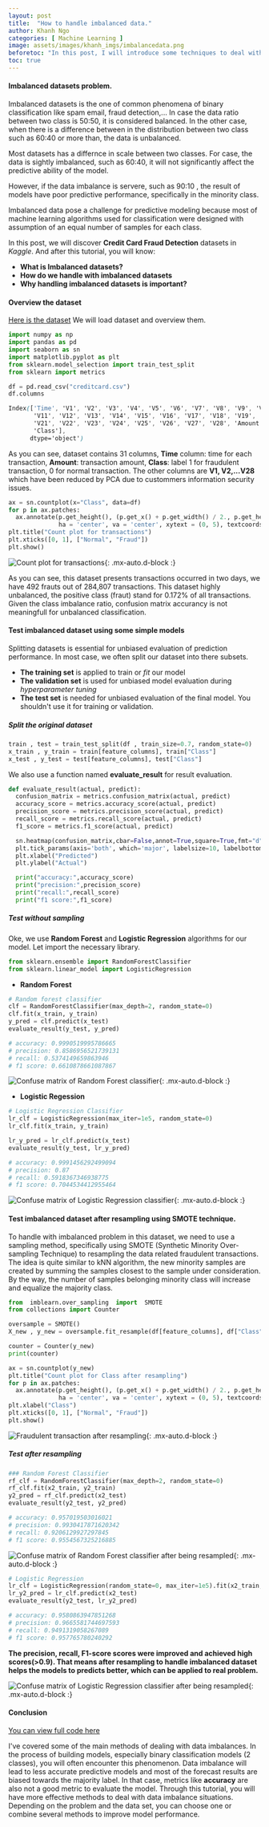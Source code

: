 ```yaml
---
layout: post
title:  "How to handle imbalanced data."
author: Khanh Ngo
categories: [ Machine Learning ]
image: assets/images/khanh_imgs/imbalancedata.png
beforetoc: "In this post, I will introduce some techniques to deal with imbalanced data because the datasets are often extremely imbalanced."
toc: true
---
```


#### Imbalanced datasets problem.
Imbalanced datasets is the one of common phenomena of binary classification like spam email, fraud detection,... In case the data ratio between two class is 50:50, it is considered balanced. In the other case, when there is a difference between in the distribution between two class such as 60:40 or more than, the data is unbalanced.

Most datasets has a differnce in scale between two classes. For case, the data is sightly imbalanced, such as 60:40, it will not significantly affect the predictive ability of the model.

However, if the data imbalance is servere, such as 90:10 , the result of models have poor predictive performance, specifically in the minority class.

Imbalanced data pose a challenge for predictive modeling because most of machine learning algorithms used for classification were designed with assumption of an equal number of samples for each class.

In this post, we will discover **Credit Card Fraud Detection** datasets in _Kaggle_. And after this tutorial, you will know:

- **What is Imbalanced datasets?**
- **How do we handle with imbalanced datasets**
- **Why handling imbalanced datasets is important?**

#### Overview the dataset
[Here is the dataset](https://www.kaggle.com/mlg-ulb/creditcardfraud)
We will load dataset and overview them.

```python
import numpy as np
import pandas as pd
import seaborn as sn
import matplotlib.pyplot as plt
from sklearn.model_selection import train_test_split
from sklearn import metrics

df = pd.read_csv("creditcard.csv")
df.columns
```

```css
Index(['Time', 'V1', 'V2', 'V3', 'V4', 'V5', 'V6', 'V7', 'V8', 'V9', 'V10',
       'V11', 'V12', 'V13', 'V14', 'V15', 'V16', 'V17', 'V18', 'V19', 'V20',
       'V21', 'V22', 'V23', 'V24', 'V25', 'V26', 'V27', 'V28', 'Amount',
       'Class'],
      dtype='object')
```
As you can see, dataset contains 31 columns, **Time** column: time for each transaction, **Amount**: transaction amount, **Class**: label 1 for fraudulent transaction, 0 for normal transaction. The other columns are **V1, V2,...V28** which have been reduced by PCA due to custommers information security issues.

```python
ax = sn.countplot(x="Class", data=df)
for p in ax.patches:
  ax.annotate(p.get_height(), (p.get_x() + p.get_width() / 2., p.get_height()),\
              ha = 'center', va = 'center', xytext = (0, 5), textcoords = 'offset points')
plt.title("Count plot for transactions")
plt.xticks([0, 1], ["Normal", "Fraud"])
plt.show()
```

![Count plot for transactions](../assets/images/khanh_imgs/count_transaction.png){: .mx-auto.d-block :}

As you can see, this dataset presents transactions occurred in two days, we have 492 frauts out of 284,807 transactions. This dataset highly unbalanced, the positive class (fraut) stand for 0.172% of all transactions. Given the class imbalance ratio, confusion matrix accurancy is not meaningfull for unbalanced classification.

#### Test imbalanced dataset using some simple models

Splitting datasets is essential for unbiased evaluation of prediction performance. In most case, we often split our dataset into there subsets.
- **The training set** is applied to train or _fit_ our model
- **The validation set** is used for unbiased model evaluation during _hyperparameter tuning_
- **The test set** is needed for unbiased evaluation of the final model. You shouldn't use it for training or validation.

##### Split the original dataset

```python
train , test = train_test_split(df , train_size=0.7, random_state=0)
x_train , y_train = train[feature_columns], train["Class"]
x_test , y_test = test[feature_columns], test["Class"]
```

We also use a function named **evaluate_result** for result evaluation.
```python
def evaluate_result(actual, predict):
  confusion_matrix = metrics.confusion_matrix(actual, predict)
  accuracy_score = metrics.accuracy_score(actual, predict)
  precision_score = metrics.precision_score(actual, predict)
  recall_score = metrics.recall_score(actual, predict)
  f1_score = metrics.f1_score(actual, predict)

  sn.heatmap(confusion_matrix,cbar=False,annot=True,square=True,fmt="d")
  plt.tick_params(axis='both', which='major', labelsize=10, labelbottom = False, bottom=False, top = False, labeltop=True)
  plt.xlabel("Predicted")
  plt.ylabel("Actual")

  print("accuracy:",accuracy_score)
  print("precision:",precision_score)
  print("recall:",recall_score)
  print("f1 score:",f1_score)
```

##### Test without sampling
Oke, we use **Random Forest** and **Logistic Regression** algorithms for our model. Let import the necessary library.

```python
from sklearn.ensemble import RandomForestClassifier
from sklearn.linear_model import LogisticRegression
```

- **Random Forest**

```python 
# Random forest classifier
clf = RandomForestClassifier(max_depth=2, random_state=0)
clf.fit(x_train, y_train)
y_pred = clf.predict(x_test)
evaluate_result(y_test, y_pred)

# accuracy: 0.9990519995786665
# precision: 0.8586956521739131
# recall: 0.5374149659863946
# f1 score: 0.6610878661087867
```

![Confuse matrix of Random Forest classifier](../assets/images/khanh_imgs/random-forest.png){: .mx-auto.d-block :}

- **Logistic Regession**

```python
# Logistic Regression Classifier
lr_clf = LogisticRegression(max_iter=1e5, random_state=0)
lr_clf.fit(x_train, y_train)

lr_y_pred = lr_clf.predict(x_test)
evaluate_result(y_test, lr_y_pred)

# accuracy: 0.9991456292499094
# precision: 0.87
# recall: 0.5918367346938775
# f1 score: 0.7044534412955464
```

![Confuse matrix of Logistic Regression classifier](../assets/images/khanh_imgs/logistic.png){: .mx-auto.d-block :}

#### Test imbalanced dataset after resampling using SMOTE technique.

To handle with imbalanced problem in this dataset, we need to use a sampling method, specifically using SMOTE (Synthetic Minority Over-sampling Technique) to resampling the data related fraudulent transactions. The idea is quite similar to kNN algorithm, the new minority samples are created by summing the samples closest to the sample under consideration. By the way, the number of samples belonging minority class will increase and equalize the majority class.

```python
from  imblearn.over_sampling  import  SMOTE
from collections import Counter

oversample = SMOTE()
X_new , y_new = oversample.fit_resample(df[feature_columns], df["Class"])

counter = Counter(y_new)
print(counter)

ax = sn.countplot(y_new)
plt.title("Count plot for Class after resampling")
for p in ax.patches:
  ax.annotate(p.get_height(), (p.get_x() + p.get_width() / 2., p.get_height()),\
              ha = 'center', va = 'center', xytext = (0, 5), textcoords = 'offset points')
plt.xlabel("Class")
plt.xticks([0, 1], ["Normal", "Fraud"])
plt.show()
```

![Fraudulent transaction after resampling](../assets/images/khanh_imgs/resampling.png){: .mx-auto.d-block :}

##### Test after resampling

```python
### Random Forest Classifier
rf_clf = RandomForestClassifier(max_depth=2, random_state=0)
rf_clf.fit(x2_train, y2_train)
y2_pred = rf_clf.predict(x2_test)
evaluate_result(y2_test, y2_pred)

# accuracy: 0.957019503016021
# precision: 0.9930417871620342
# recall: 0.9206129927297845
# f1 score: 0.9554567325216885
```

![Confuse matrix of Random Forest classifier after being resampled](../assets/images/khanh_imgs/random-forest-resampling.png){: .mx-auto.d-block :}

```python
# Logistic Regression
lr_clf = LogisticRegression(random_state=0, max_iter=1e5).fit(x2_train, y2_train)
lr_y2_pred = lr_clf.predict(x2_test)
evaluate_result(y2_test, lr_y2_pred)

# accuracy: 0.9580863947851268
# precision: 0.9665581744697593
# recall: 0.9491319058267089
# f1 score: 0.957765780240292
```

**The precision, recall, F1-score scores were improved and achieved high scores(>0.9). That means after resampling to  handle imbalanced dataset helps the models to predicts better, which can be applied to real problem.**

![Confuse matrix of Logistic Regression classifier after being resampled](../assets/images/khanh_imgs/logistic-resampling.png){: .mx-auto.d-block :}

#### Conclusion

[You can view full code here](https://github.com/Atlas-Data-Team/blog/blob/khanh-dev/code/smote.py)

I've covered some of the main methods of dealing with data imbalances. In the process of building models, especially binary classification models (2 classes), you will often encounter this phenomenon. Data imbalance will lead to less accurate predictive models and most of the forecast results are biased towards the majority label. In that case, metrics like **accuracy** are also not a good metric to evaluate the model. Through this tutorial, you will have more effective methods to deal with data imbalance situations. Depending on the problem and the data set, you can choose one or combine several methods to improve model performance.